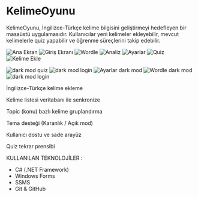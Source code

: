 # KelimeOyunu
KelimeOyunu, İngilizce-Türkçe kelime bilgisini geliştirmeyi hedefleyen bir masaüstü uygulamasıdır. Kullanıcılar yeni kelimeler ekleyebilir, mevcut kelimelerle quiz yapabilir ve öğrenme süreçlerini takip edebilir.


![Ana Ekran](https://github.com/user-attachments/assets/6662ef66-855a-4bec-ba81-fdb52dc9bf83)
![Giriş Ekranı](https://github.com/user-attachments/assets/ed378f0b-7eea-48c8-8bf6-2d3c275370b4)
![Wordle](https://github.com/user-attachments/assets/f73d4942-a2f3-4430-a2de-dd468948de6a)
![Analiz](https://github.com/user-attachments/assets/7a35d043-2f07-4dd0-abca-f439c4d4ba29)
![Ayarlar](https://github.com/user-attachments/assets/7a2effe9-6887-4341-bf8d-f8615a9f5b97)
![Quiz](https://github.com/user-attachments/assets/6108f24c-c4c2-4beb-918e-7afedde2a3b1)
![Kelime Ekle](https://github.com/user-attachments/assets/66315bd1-2885-4bee-bc24-631d4f1f115a)

![dark mod quiz](https://github.com/user-attachments/assets/f94bfa9b-4de9-4c05-81f3-86c1f176d543)
![dark mod login](https://github.com/user-attachments/assets/672fcd3c-80f5-4042-a2de-365151cbea39)
![Ayarlar dark mod](https://github.com/user-attachments/assets/e3aad04e-0d9e-457c-8a1b-1c0c0b2e02f8)
![Wordle dark mod](https://github.com/user-attachments/assets/2ddb669a-db0c-449d-a9a3-eb0980a191f0)
![dark mod login](https://github.com/user-attachments/assets/f51689e6-8a64-4e5b-b6ce-b6b50a79ceff)

 İngilizce-Türkçe kelime ekleme 

 Kelime listesi veritabanı ile senkronize

 Topic (konu) bazlı kelime gruplandırma

 Tema desteği (Karanlık / Açık mod)

 Kullanıcı dostu ve sade arayüz

 Quiz tekrar prensibi

 KULLANILAN TEKNOLOJİLER :            
  - C# (.NET Framework)               
  - Windows Forms                     
  - SSMS                        
  - Git & GitHub                      


